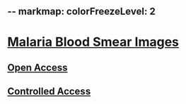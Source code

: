 --
markmap:
  colorFreezeLevel: 2
---

# [Malaria Blood Smear Images](https://github.com/ItunuIsewon/Malaria_Blood_Smear_Images/blob/main/README.md)

## [Open Access](https://github.com/ItunuIsewon/Malaria_Blood_Smear_Images/blob/main/Open_Access.md)

## [Controlled Access](https://github.com/ItunuIsewon/Malaria_Blood_Smear_Images/blob/main/Controlled_Access.md)
